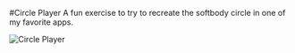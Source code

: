 #Circle Player
A fun exercise to try to recreate the softbody circle in one of my favorite apps.

![Circle Player](http://jlew.co.s3.amazonaws.com/github/circleplayer/circleplayer.gif)
